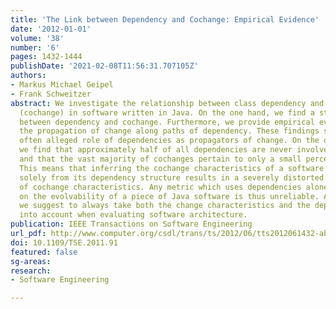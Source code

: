 ```yaml
---
title: 'The Link between Dependency and Cochange: Empirical Evidence'
date: '2012-01-01'
volume: '38'
number: '6'
pages: 1432-1444
publishDate: '2021-02-08T11:56:31.707105Z'
authors:
- Markus Michael Geipel
- Frank Schweitzer
abstract: We investigate the relationship between class dependency and change propagation
  (cochange) in software written in Java. On the one hand, we find a strong correlation
  between dependency and cochange. Furthermore, we provide empirical evidence for
  the propagation of change along paths of dependency. These findings support the
  often alleged role of dependencies as propagators of change. On the other hand,
  we find that approximately half of all dependencies are never involved in cochanges
  and that the vast majority of cochanges pertain to only a small percentage of dependencies.
  This means that inferring the cochange characteristics of a software architecture
  solely from its dependency structure results in a severely distorted approximation
  of cochange characteristics. Any metric which uses dependencies alone to pass judgment
  on the evolvability of a piece of Java software is thus unreliable. As a consequence,
  we suggest to always take both the change characteristics and the dependency structure
  into account when evaluating software architecture.
publication: IEEE Transactions on Software Engineering
url_pdf: http://www.computer.org/csdl/trans/ts/2012/06/tts2012061432-abs.html
doi: 10.1109/TSE.2011.91
featured: false
sg-areas:
research: 
- Software Engineering

---
```

